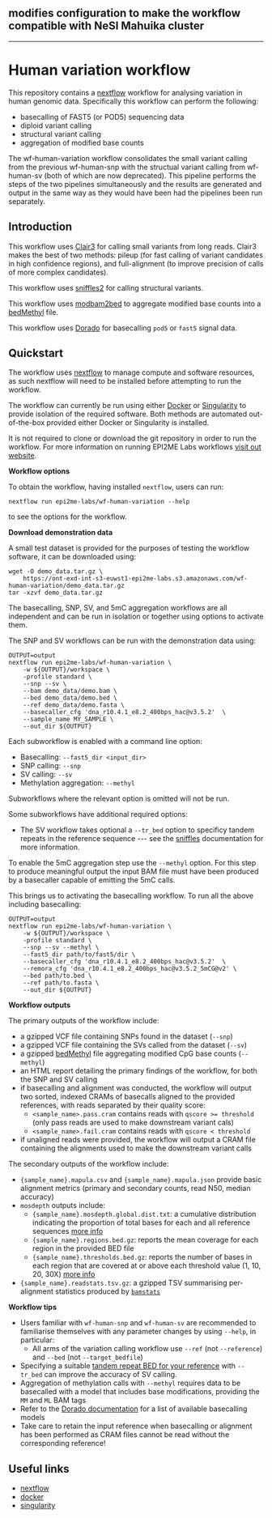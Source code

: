 ## modifies configuration to make the workflow compatible with NeSI Mahuika cluster

* * * 

# Human variation workflow

This repository contains a [nextflow](https://www.nextflow.io/) workflow
for analysing variation in human genomic data. Specifically this workflow can
perform the following:

* basecalling of FAST5 (or POD5) sequencing data
* diploid variant calling
* structural variant calling
* aggregation of modified base counts

The wf-human-variation workflow consolidates the small variant calling from the
previous wf-human-snp with the structual variant calling from wf-human-sv (both
of which are now deprecated). This pipeline performs the steps of the two
pipelines simultaneously and the results are generated and output in the same
way as they would have been had the pipelines been run separately.

## Introduction

This workflow uses [Clair3](https://www.github.com/HKU-BAL/Clair3) for calling small
variants from long reads. Clair3 makes the best of two methods: pileup (for fast
calling of variant candidates in high confidence regions), and full-alignment
(to improve precision of calls of more complex candidates).

This workflow uses [sniffles2](https://github.com/fritzsedlazeck/Sniffles) for
calling structural variants.

This workflow uses [modbam2bed](https://github.com/epi2me-labs/modbam2bed) to
aggregate modified base counts into a [bedMethyl](https://www.encodeproject.org/data-standards/wgbs/) file.

This workflow uses [Dorado](https://github.com/nanoporetech/dorado/tree/master/dorado)
for basecalling `pod5` or `fast5` signal data.

## Quickstart

The workflow uses [nextflow](https://www.nextflow.io/) to manage compute and 
software resources, as such nextflow will need to be installed before attempting
to run the workflow.

The workflow can currently be run using either
[Docker](https://www.docker.com/products/docker-desktop) or
[Singularity](https://sylabs.io/singularity/) to provide isolation of
the required software. Both methods are automated out-of-the-box provided
either Docker or Singularity is installed.

It is not required to clone or download the git repository in order to run the workflow.
For more information on running EPI2ME Labs workflows [visit out website](https://labs.epi2me.io/wfindex).

**Workflow options**

To obtain the workflow, having installed `nextflow`, users can run:

```
nextflow run epi2me-labs/wf-human-variation --help
```

to see the options for the workflow.

**Download demonstration data**

A small test dataset is provided for the purposes of testing the workflow software,
it can be downloaded using:

```
wget -O demo_data.tar.gz \
    https://ont-exd-int-s3-euwst1-epi2me-labs.s3.amazonaws.com/wf-human-variation/demo_data.tar.gz
tar -xzvf demo_data.tar.gz
```

The basecalling, SNP, SV, and 5mC aggregation workflows are all independent and can be
run in isolation or together using options to activate them.

The SNP and SV workflows can be run with the demonstration data using:

```
OUTPUT=output
nextflow run epi2me-labs/wf-human-variation \
    -w ${OUTPUT}/workspace \
    -profile standard \
    --snp --sv \
    --bam demo_data/demo.bam \
    --bed demo_data/demo.bed \
    --ref demo_data/demo.fasta \
    --basecaller_cfg 'dna_r10.4.1_e8.2_400bps_hac@v3.5.2'  \
    --sample_name MY_SAMPLE \
    --out_dir ${OUTPUT}
```

Each subworkflow is enabled with a command line option:

* Basecalling: `--fast5_dir <input_dir>`
* SNP calling: `--snp`
* SV calling: `--sv`
* Methylation aggregation: `--methyl`

Subworkflows where the relevant option is omitted will not be run.

Some subworkflows have additional required options:

* The SV workflow takes optional a `--tr_bed` option to specificy tandem
repeats in the reference sequence --- see the [sniffles](https://github.com/fritzsedlazeck/Sniffles)
documentation for more information.

To enable the 5mC aggregation step use the `--methyl` option. For this
step to produce meaningful output the input BAM file must have been produced
by a basecaller capable of emitting the 5mC calls.

This brings us to activating the basecalling workflow. To run all the above
including basecalling:

```
OUTPUT=output
nextflow run epi2me-labs/wf-human-variation \
    -w ${OUTPUT}/workspace \
    -profile standard \
    --snp --sv --methyl \
    --fast5_dir path/to/fast5/dir \
    --basecaller_cfg 'dna_r10.4.1_e8.2_400bps_hac@v3.5.2'  \
    --remora_cfg 'dna_r10.4.1_e8.2_400bps_hac@v3.5.2_5mCG@v2' \
    --bed path/to.bed \
    --ref path/to.fasta \
    --out_dir ${OUTPUT}
```

**Workflow outputs**

The primary outputs of the workflow include:

* a gzipped VCF file containing SNPs found in the dataset (`--snp`)
* a gzipped VCF file containing the SVs called from the dataset (`--sv`)
* a gzipped [bedMethyl](https://www.encodeproject.org/data-standards/wgbs/) file aggregating modified CpG base counts (`--methyl`)
* an HTML report detailing the primary findings of the workflow, for both the SNP and SV calling
* if basecalling and alignment was conducted, the workflow will output two sorted, indexed CRAMs of basecalls aligned to the provided references, with reads separated by their quality score:
    * `<sample_name>.pass.cram` contains reads with `qscore >= threshold` (only pass reads are used to make downstream variant cals)
    * `<sample_name>.fail.cram` contains reads with `qscore < threshold`
* if unaligned reads were provided, the workflow will output a CRAM file containing the alignments used to make the downstream variant calls

The secondary outputs of the workflow include:
* `{sample_name}.mapula.csv` and `{sample_name}.mapula.json` provide basic alignment metrics (primary and secondary counts, read N50, median accuracy)
* `mosdepth` outputs include:
    * `{sample_name}.mosdepth.global.dist.txt`: a cumulative distribution indicating the proportion of total bases for each and all reference sequences [more info](https://github.com/brentp/mosdepth#distribution-output)
    * `{sample_name}.regions.bed.gz`: reports the mean coverage for each region in the provided BED file
    * `{sample_name}.thresholds.bed.gz`: reports the number of bases in each region that are covered at or above each threshold value (1, 10, 20, 30X) [more info](https://github.com/brentp/mosdepth#thresholds)
* `{sample_name}.readstats.tsv.gz`: a gzipped TSV summarising per-alignment statistics produced by [`bamstats`](https://github.com/epi2me-labs/fastcat#bamstats)

**Workflow tips**

- Users familiar with `wf-human-snp` and `wf-human-sv` are recommended to familiarise themselves with any parameter changes by using `--help`, in particular:
    - All arms of the variation calling workflow use `--ref` (not `--reference`) and `--bed` (not `--target_bedfile`)
- Specifying a suitable [tandem repeat BED for your reference](https://raw.githubusercontent.com/fritzsedlazeck/Sniffles/master/annotations/) with `--tr_bed` can improve the accuracy of SV calling.
- Aggregation of methylation calls with `--methyl` requires data to be basecalled with a model that includes base modifications, providing the `MM` and `ML` BAM tags
- Refer to the [Dorado documentation](https://github.com/nanoporetech/dorado#available-basecalling-models) for a list of available basecalling models
- Take care to retain the input reference when basecalling or alignment has been performed as CRAM files cannot be read without the corresponding reference!
## Useful links

* [nextflow](https://www.nextflow.io/)
* [docker](https://www.docker.com/products/docker-desktop)
* [singularity](https://sylabs.io/singularity/)

